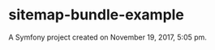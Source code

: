 sitemap-bundle-example
======================

A Symfony project created on November 19, 2017, 5:05 pm.
